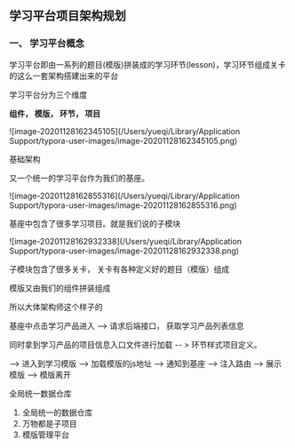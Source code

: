 ## 学习平台项目架构规划

### 一、 学习平台概念

学习平台即由一系列的题目(模版)拼装成的学习环节(lesson)，学习环节组成关卡的这么一套架构搭建出来的平台

学习平台分为三个维度

**组件， 模版， 环节， 项目**

![image-20201128162345105](/Users/yueqi/Library/Application Support/typora-user-images/image-20201128162345105.png)

基础架构

又一个统一的学习平台作为我们的基座。

![image-20201128162855316](/Users/yueqi/Library/Application Support/typora-user-images/image-20201128162855316.png)

基座中包含了很多学习项目。就是我们说的子模块

![image-20201128162932338](/Users/yueqi/Library/Application Support/typora-user-images/image-20201128162932338.png)

子模块包含了很多关卡， 关卡有各种定义好的题目（模版）组成

模版又由我们的组件拼装组成

所以大体架构师这个样子的

基座中点击学习产品进入 ——> 请求后端接口， 获取学习产品列表信息

同时拿到学习产品的项目信息入口文件进行加载 -- > 环节样式项目定义。

--> 进入到学习模版 --> 加载模版的js地址 --> 通知到基座 --> 注入路由 --> 展示模版 --> 模版离开



全局统一数据仓库

1. 全局统一的数据仓库
2. 万物都是子项目
3. 模版管理平台